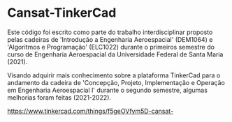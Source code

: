 # Cansat-TinkerCad
Este código foi escrito como parte do trabalho interdisciplinar proposto pelas cadeiras de 'Introdução a Engenharia Aeroespacial' (DEM1064) e 'Algoritmos e Programação' (ELC1022) durante o primeiros semestre do curso de Engenharia Aeroespacial da Universidade Federal de Santa Maria (2021).

Visando adquirir mais conhecimento sobre a plataforma TinkerCad para o andamento da cadeira de 'Concepção, Projeto, Implementação e Operação em Engenharia Aeroespacial I' durante o segundo semestre, algumas melhorias foram feitas (2021-2022).

https://www.tinkercad.com/things/f5geOVfym5D-cansat-

